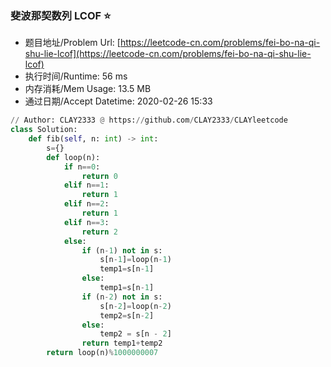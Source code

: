 
### 斐波那契数列  LCOF :star:
- 题目地址/Problem Url: [https://leetcode-cn.com/problems/fei-bo-na-qi-shu-lie-lcof](https://leetcode-cn.com/problems/fei-bo-na-qi-shu-lie-lcof)
- 执行时间/Runtime: 56 ms 
- 内存消耗/Mem Usage: 13.5 MB
- 通过日期/Accept Datetime: 2020-02-26 15:33
```python
// Author: CLAY2333 @ https://github.com/CLAY2333/CLAYleetcode
class Solution:
    def fib(self, n: int) -> int:
        s={}
        def loop(n):
            if n==0:
                return 0
            elif n==1:
                return 1
            elif n==2:
                return 1
            elif n==3:
                return 2
            else:
                if (n-1) not in s:
                    s[n-1]=loop(n-1)
                    temp1=s[n-1]
                else:
                    temp1=s[n-1]
                if (n-2) not in s:
                    s[n-2]=loop(n-2)
                    temp2=s[n-2]
                else:
                    temp2 = s[n - 2]
                return temp1+temp2
        return loop(n)%1000000007

```
